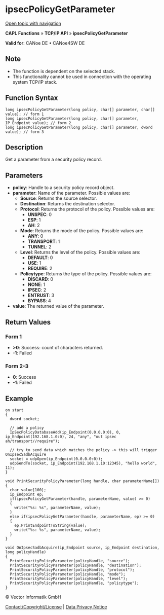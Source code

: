 # ipsecPolicyGetParameter

[Open topic with navigation](../../../../../CANoeDEFamily.htm#Topics/CAPLFunctions/TCPIPAPI/Functions/CAPLfunctionIpsecPolicyGetParameter.md)

**CAPL Functions** » **TCP/IP API** » **ipsecPolicyGetParameter**

**Valid for**: CANoe DE • CANoe4SW DE

## Note
- The function is dependent on the selected stack.
- This functionality cannot be used in connection with the operating system TCP/IP stack.

## Function Syntax

```plaintext
long ipsecPolicyGetParameter(long policy, char[] parameter, char[] value); // form 1
long ipsecPolicyGetParameter(long policy, char[] parameter, IP_Endpoint value); // form 2
long ipsecPolicyGetParameter(long policy, char[] parameter, dword value); // form 3
```

## Description

Get a parameter from a security policy record.

## Parameters

- **policy**: Handle to a security policy record object.
- **parameter**: Name of the parameter. Possible values are:
  - **Source**: Returns the source selector.
  - **Destination**: Returns the destination selector.
  - **Protocol**: Returns the protocol of the policy. Possible values are:
    - **UNSPEC**: 0
    - **ESP**: 1
    - **AH**: 2
  - **Mode**: Returns the mode of the policy. Possible values are:
    - **ANY**: 0
    - **TRANSPORT**: 1
    - **TUNNEL**: 2
  - **Level**: Returns the level of the policy. Possible values are:
    - **DEFAULT**: 0
    - **USE**: 1
    - **REQUIRE**: 2
  - **Policytype**: Returns the type of the policy. Possible values are:
    - **DISCARD**: 0
    - **NONE**: 1
    - **IPSEC**: 2
    - **ENTRUST**: 3
    - **BYPASS**: 4
- **value**: The returned value of the parameter.

## Return Values

### Form 1

- **>0**: Success: count of characters returned.
- **-1**: Failed

### Form 2-3

- **0**: Success
- **-1**: Failed

## Example

```plaintext
on start
{
  dword socket;

  // add a policy
  IpSecPolicyDatabaseAdd(ip_Endpoint(0.0.0.0:0), 0, ip_Endpoint(192.168.1.0:0), 24, "any", "out ipsec ah/transport//require");

  // try to send data which matches the policy -> this will trigger OnIpsecSadbAcquire
  socket = udpOpen(ip_Endpoint(0.0.0.0:0));
  udpSendTo(socket, ip_Endpoint(192.168.1.10:12345), "hello world", 11);
}

void PrintSecurityPolicyParameter(long handle, char parameterName[])
{
  char value[100];
  ip_Endpoint ep;
  if(ipsecPolicyGetParameter(handle, parameterName, value) >= 0)
  {
    write("%s: %s", parameterName, value);
  }
  else if(ipsecPolicyGetParameter(handle, parameterName, ep) >= 0)
  {
    ep.PrintEndpointToString(value);
    write("%s: %s", parameterName, value);
  }
}

void OnIpsecSadbAcquire(ip_Endpoint source, ip_Endpoint destination, long policyHandle)
{
  PrintSecurityPolicyParameter(policyHandle, "source");
  PrintSecurityPolicyParameter(policyHandle, "destination");
  PrintSecurityPolicyParameter(policyHandle, "protocol");
  PrintSecurityPolicyParameter(policyHandle, "mode");
  PrintSecurityPolicyParameter(policyHandle, "level");
  PrintSecurityPolicyParameter(policyHandle, "policytype");
}
```

© Vector Informatik GmbH

[Contact/Copyright/License](../../../Shared/ContactCopyrightLicense.md) | [Data Privacy Notice](https://www.vector.com/int/en/company/get-info/privacy-policy/)
